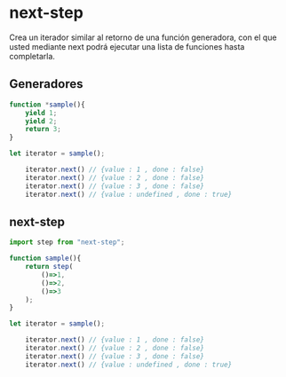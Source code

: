 # next-step

Crea un iterador similar al retorno de una función generadora, con el que usted mediante next podrá ejecutar una lista de funciones hasta completarla.

## Generadores

```js
function *sample(){
    yield 1;
    yield 2;
    return 3;
}

let iterator = sample();

    iterator.next() // {value : 1 , done : false}
    iterator.next() // {value : 2 , done : false}
    iterator.next() // {value : 3 , done : false}
    iterator.next() // {value : undefined , done : true}

```

## next-step

```js
import step from "next-step";

function sample(){
    return step(
        ()=>1,
        ()=>2,
        ()=>3
    );
}

let iterator = sample();

    iterator.next() // {value : 1 , done : false}
    iterator.next() // {value : 2 , done : false}
    iterator.next() // {value : 3 , done : false}
    iterator.next() // {value : undefined , done : true}
```